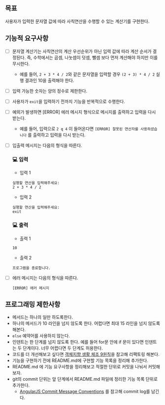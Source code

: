 ## 목표

사용자가 입력한 문자열 값에 따라 사칙연산을 수행할 수 있는 계산기를 구현한다.



## 기능적 요구사항

- [ ] 문자열 계산기는 사칙연산의 계산 우선순위가 아닌 입력 값에 따라 계산 순서가 결정된다. 즉, 수학에서는 곱셈, 나눗셈이 덧셈, 뺄셈 보다 먼저 계산해야 하지만 이를 무시한다.

  - 예를 들어, `2 + 3 * 4 / 2`와 같은 문자열을 입력할 경우 `(2 + 3) * 4 / 2` 실행 결과인 10을 출력해야 한다.

- [ ] 입력 가능한 숫자는 양의 정수로 제한한다.

- [ ] 사용자가 `exit`을 입력하기 전까지 기능을 반복적으로 수행한다.

- [ ] 예외가 발생하면 [ERROR] 에러 메시지 형식으로 메시지를 출력하고 입력을 다시 받는다.

  - 예를 들어, 입력으로 `2 q 4` 이 들어온다면 `[ERROR] 잘못된 연산자를 사용하셨습니다` 를 출력하고 입력을 다시 받는다.

- [ ] 입출력 메시지는 다음의 형식을 따른다.

  ### 💻 입력

  - 입력 1

  ```
  실행할 연산을 입력해주세요:
  2 + 3 * 4 / 2
  ```

  - 입력 2

  ```
  실행할 연산을 입력해주세요:
  exit
  ```

  ### 💻 출력

  - 출력 1

  ```
  10
  ```

  - 출력 2

  ```
  프로그램을 종료합니다.
  ```

- [ ] 에러 메시지는 다음의 형식을 따른다.

  ``` shell
  [ERROR] 에러 메시지
  ```



## 프로그래밍 제한사항

- 메서드는 하나의 일만 하도록한다.
- 하나의 메서드가 10 라인을 넘지 않도록 한다. 어렵다면 최대 15 라인을 넘지 않도록 해본다.
- `else` 예약어를 사용하지 않는다.
- 인덴트는 한 단계를 넘지 않도록 한다. 예를 들어 for문 안에 if 문이 있다면 인덴트는 두 단계이다. 너무 어렵다면 두 단계도 허용한다.
- 코드를 더 개선해보고 싶다면 [객체지향 생활 체조 9원칙](https://developerfarm.wordpress.com/2012/02/03/object_calisthenics_summary/)을 참고해 리팩토링 해본다.
- 기능을 구현하기 전에 README.md에 구현할 기능 목록을 정리해 추가한다.
- README.md 에 기능 요구사항을 정리해보고 적절한 단위로 커밋을 나눠서 커밋해보자.
- git의 commit 단위는 앞 단계에서 README.md 파일에 정리한 기능 목록 단위로 추가한다.
  - [AngularJS Commit Message Conventions](https://gist.github.com/stephenparish/9941e89d80e2bc58a153) 를 참고해 commit log를 남긴다.